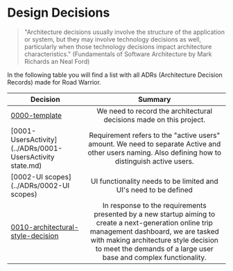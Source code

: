 # Design Decisions
> "Architecture decisions usually involve the structure of the application or system, but they may involve technology decisions as well, particularly when those technology decisions impact architecture characteristics." (Fundamentals of Software Architecture by Mark Richards an Neal Ford)

In the following table you will find a list with all ADRs (Architecture Decision Records) made for Road Warrior.

| Decision                                                                          |                                                                                                                                                                Summary                                                                                                                                                                 | 
|-----------------------------------------------------------------------------------|:--------------------------------------------------------------------------------------------------------------------------------------------------------------------------------------------------------------------------------------------------------------------------------------------------------------------------------------:|
| [0000-template](../ADRs/0000-template.md)                                         |                                                                                                                                  We need to record the architectural decisions made on this project.                                                                                                                                   |
| [0001-UsersActivity](../ADRs/0001-UsersActivity state.md)                         |                                                                                           Requirement refers to the "active users" amount. We need to separate Active and other users naming. Also defining how to distinguish active users.                                                                                           |
| [0002-UI scopes](../ADRs/0002-UI scopes)                                        |                                                                                                                                    UI functionality needs to be limited and UI's need to be defined                                                                                                                                    |
| [0010-architectural-style-decision](../ADRs/0010-architectural-style-decision.md) |                                       In response to the requirements presented by a new startup aiming to create a next-generation online trip management dashboard, we are tasked with making architecture style decision to meet the demands of a large user base and complex functionality.                                        |
